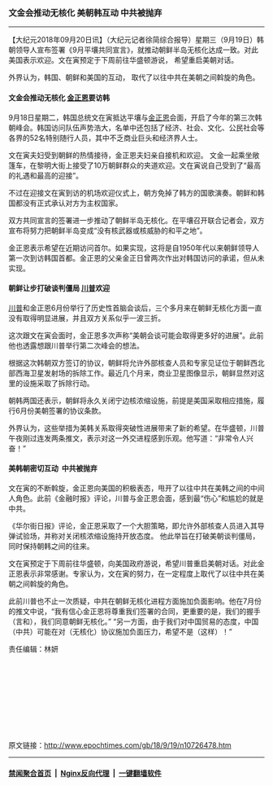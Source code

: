 ### 文金会推动无核化 美朝韩互动 中共被抛弃
------------------------

<p>【大纪元2018年09月20日讯】（大纪元记者徐简综合报导）星期三（9月19日）韩朝领导人宣布签署《9月平壤共同宣言》，就推动朝鲜半岛无核化达成一致。对此美国表示欢迎。文在寅预定于下周前往华盛顿游说， 希望重启美朝对话。</p>
<p>外界认为，韩国、朝鲜和美国的互动， 取代了以往中共在美朝之间斡旋的角色。</p>
<h4>文金会推动无核化 <a href="http://www.epochtimes.com/gb/tag/%E9%87%91%E6%AD%A3%E6%81%A9.html">金正恩</a>要访韩</h4>
<p>9月18日星期二，韩国总统文在寅抵达平壤与<a href="http://www.epochtimes.com/gb/tag/%E9%87%91%E6%AD%A3%E6%81%A9.html">金正恩</a>会面，开启了今年的第三次韩朝峰会。韩国访问队伍声势浩大，名单中还包括了经济、社会、文化、公民社会等各界的52名特别随行人员，其中不乏商业巨头和经济界人士。</p>
<p>文在寅夫妇受到朝鲜的热情接待，金正恩夫妇亲自接机和欢迎。 文金一起乘坐敞篷车，在黎明大街上接受了10万朝鲜群众的夹道欢迎。文在寅说自己受到了“最高的礼遇和最高的迎接”。</p>
<p>不过在迎接文在寅到访的机场欢迎仪式上，朝方免掉了韩方的国歌演奏。朝鲜和韩国都没有正式承认对方为主权国家。</p>
<p>双方共同宣言的签署进一步推动了朝鲜半岛无核化。在平壤召开联合记者会，双方宣布将努力把朝鲜半岛变成“没有核武器或核威胁的和平之地”。</p>
<p>金正恩表示希望在近期访问首尔。如果实现，这将是自1950年代以来朝鲜领导人第一次到访韩国首都。金正恩的父亲金正日曾两次作出对韩国访问的承诺，但从未实现。</p>
<h4><strong>朝鲜让步</strong><strong>打破谈判僵局</strong> <strong><a href="http://www.epochtimes.com/gb/tag/%E5%B7%9D%E6%99%AE.html">川普</a>欢迎</strong></h4>
<p><a href="http://www.epochtimes.com/gb/tag/%E5%B7%9D%E6%99%AE.html">川普</a>和金正恩6月份举行了历史性首脑会谈后，三个多月来在朝鲜无核化方面一直没有取得明显进展，并且双方关系似乎一波三折。</p>
<p>这次跟文在寅会面时，金正恩多次声称“美朝会谈可能会取得更多好的进展”。此前他也透露想跟川普举行第二次峰会的想法。<strong> </strong></p>
<p>根据这次韩朝双方签订的协议，朝鲜将允许外部核查人员和专家见证位于朝鲜西北部西海卫星发射场的拆除工作。最近几个月来，商业卫星图像显示，朝鲜显然对这里的设施采取了拆除行动。</p>
<p>朝韩两国还表示，朝鲜将永久关闭宁边核浓缩设施，前提是美国采取相应措施，履行6月份美朝签署的协议条款。</p>
<p>外界认为，这些举措为美韩关系取得突破性进展带来了新的希望。在华盛顿，川普午夜刚过连发两条推文，表示对这一外交进程感到乐观。他写道：“非常令人兴奋！”</p>
<h4>美韩朝密切互动  中共被抛弃</h4>
<p>文在寅的不断斡旋，金正恩向美国的积极表态，甩开了以往中共在美韩之间的中间人角色。此前《金融时报》评论，川普与金正恩会面，感到最“伤心”和尴尬的就是中共。</p>
<p>《华尔街日报》评论，金正恩采取了一个大胆策略，即允许外部核查人员进入其导弹试验场，并称对关闭核浓缩设施持开放态度。 他此举旨在打破美朝谈判僵局，同时保持朝韩之间的往来。</p>
<p>文在寅预定于下周前往华盛顿，向美国政府游说，希望川普重启美朝对话。对此金正恩表示非常感谢。专家认为，文在寅的努力，在一定程度上取代了以往中共在美朝之间斡旋的角色。</p>
<p>此前川普也不止一次质疑，中共在朝鲜无核化进程方面施加负面影响。他在7月份的推文中说，“我有信心金正恩将尊重我们签署的合同，更重要的是，我们的握手（言和），我们同意朝鲜无核化。” “另一方面，由于我们对中国贸易的态度，中国（中共）可能在对（无核化）协议施加负面压力，希望不是（这样）！”</p>
<p>责任编辑：林妍</p>
<p>&nbsp;</p>
<p>&nbsp;</p>
<p>&nbsp;</p>
<p>&nbsp;</p>
<p>&nbsp;</p>

原文链接：http://www.epochtimes.com/gb/18/9/19/n10726478.htm


------------------------
#### [禁闻聚合首页](https://github.com/gfw-breaker/banned-news/blob/master/README.md) &nbsp;|&nbsp; [Nginx反向代理](https://github.com/gfw-breaker/open-proxy/blob/master/README.md) &nbsp;|&nbsp; [一键翻墙软件](https://github.com/gfw-breaker/nogfw/blob/master/README.md)